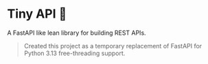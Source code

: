 # Tiny API 🚀

A FastAPI like lean library for building REST APIs.

> Created this project as a temporary replacement of FastAPI for Python 3.13 free-threading support.
